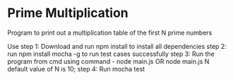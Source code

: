 # Prime Multiplication
Program to print out a multiplication table of the first N prime numbers

Use
step 1: Download and run npm install to install all dependencies
step 2: run npm install mocha -g  to run test cases successfully
step 3: Run the program from cmd using command -  node main.js  OR   node main.js N
		default value of N is 10;
step 4: Run mocha test
